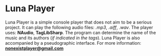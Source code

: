 # Luna Player
Luna Player is a simple console player that does not aim to be a serious project.
It can play the following audio files: *.mp3*, *.aiff*, *.wav*.
The player uses: **NAudio**, **TagLibSharp**.
The program can determine the name of the music and its authors (*if indicated in the tags*).
Luna Player is also accompanied by a pseudographic interface.
For more information: **nonexistplayer@gmail.com**